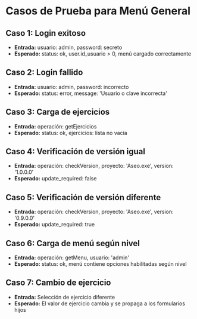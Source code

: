 # Casos de Prueba para Menú General

## Caso 1: Login exitoso
- **Entrada:** usuario: admin, password: secreto
- **Esperado:** status: ok, user.id_usuario > 0, menú cargado correctamente

## Caso 2: Login fallido
- **Entrada:** usuario: admin, password: incorrecto
- **Esperado:** status: error, message: 'Usuario o clave incorrecta'

## Caso 3: Carga de ejercicios
- **Entrada:** operación: getEjercicios
- **Esperado:** status: ok, ejercicios: lista no vacía

## Caso 4: Verificación de versión igual
- **Entrada:** operación: checkVersion, proyecto: 'Aseo.exe', version: '1.0.0.0'
- **Esperado:** update_required: false

## Caso 5: Verificación de versión diferente
- **Entrada:** operación: checkVersion, proyecto: 'Aseo.exe', version: '0.9.0.0'
- **Esperado:** update_required: true

## Caso 6: Carga de menú según nivel
- **Entrada:** operación: getMenu, usuario: 'admin'
- **Esperado:** status: ok, menú contiene opciones habilitadas según nivel

## Caso 7: Cambio de ejercicio
- **Entrada:** Selección de ejercicio diferente
- **Esperado:** El valor de ejercicio cambia y se propaga a los formularios hijos
